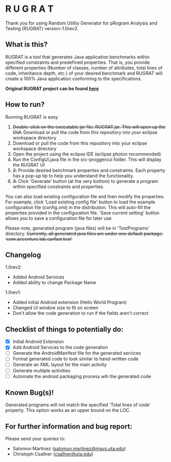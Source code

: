# R U G R A T

Thank you for using Random Utility Generator for pRogram Analysis and Testing (RUGRAT) version-1.0rev2.

## What is this?

RUGRAT is a tool that generates Java application benchmarks within specified constraints and predefined properties. That is, you provide different properties (Number of classes, number of attributes, total lines of code, inheritance depth, etc.) of your desired benchmark and RUGRAT will create a 100% Java application conforming to the specifications.

**Original RUGRAT project can be found [here](https://sites.google.com/site/rugratproject/)**

## How to run?

Running RUGRAT is easy.

1. ~~Double-click on the executable jar file: RUGRAT.jar. This will open up the GUI.~~ Download or pull the code from this repository into your eclipse workspace directory
1. Download or pull the code from this repository into your eclipse workspace directory
2. Open the project using the eclipse IDE (eclipse photon recommended)
3. Run the ConfigUI.java file in the src-proggen/ui folder. This will display the RUGRAT UI
4. ~~2.~~ Provide desired benchmark properties and constraints. Each property has a pop-up tip to help you understand the functionality.
5. ~~3.~~ Click 'Generate' button (at the very bottom) to generate a program within specified constraints and properties.

You can also load existing configuration file and then modify the properties. For example, click 'Load existing config file' button to load the example configuration file (config.xml) in the distribution. This will auto-fill the properties provided in the configuration file. 'Save current setting' button allows you to save a configuration file for later use.

Please note, generated program (java files) will be in 'TestPrograms' directory. ~~Currently, all generated java files are under one default package: 'com.accenture.lab.carfast.test'~~

## Changelog

1.0rev2:
- Added Android Services
- Added ability to change Package Name

1.0rev1:
- Added initial Android extension (Hello World Program)
- Changed UI window size to fit on screen
- Don't allow the code generation to run if the fields aren't correct

## Checklist of things to potentially do:
- [x] Initial Android Extension
- [x] Add Android Services to the code generation
- [ ] Generate the AndroidManifest file for the generated services
- [ ] Format generated code to look similar to hand-written code
- [ ] Generate an XML layout for the main activity
- [ ] Generate multiple activities
- [ ] Automate the android packaging process wih the generated code

## Known Bug(s)!
Generated programs will not match the specified 'Total lines of code' property. This option works as an upper bound on the LOC.

## For further information and bug report:

Please send your queries to:

- Salomon Martinez (salomon.martinez@mavs.uta.edu)
- Christoph Csallner (csallner@uta.edu)
